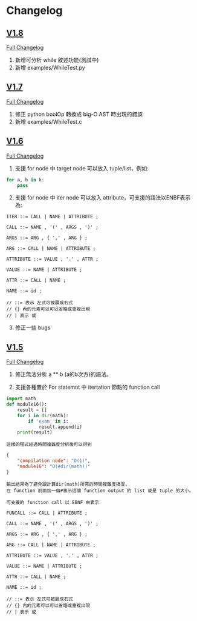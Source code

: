 # Changelog
## [V1.8](https://github.com/ncu-psl/DYSTA/releases/tag/v1.8)
[Full Changelog](https://github.com/ncu-psl/DYSTA/compare/ncu-psl:v1.7...v1.8)
1. 新增可分析 while 敘述功能(測試中)
2. 新增 examples/WhileTest.py

## [V1.7](https://github.com/ncu-psl/DYSTA/releases/tag/v1.7)
[Full Changelog](https://github.com/ncu-psl/DYSTA/compare/ncu-psl:v1.6...v1.7)
1. 修正 python boolOp 轉換成 big-O AST 時出現的錯誤
2. 新增 examples/WhileTest.c

## [V1.6](https://github.com/ncu-psl/DYSTA/releases/tag/v1.6)
[Full Changelog](https://github.com/ncu-psl/DYSTA/compare/ncu-psl:v1.5...v1.6)
1. 支援 for node 中 target node 可以放入 tuple/list，例如:
```python
for a, b in k:
    pass
```

2. 支援 for node 中 iter node 可以放入 attribute，可支援的語法以ENBF表示為:
```
ITER ::= CALL | NAME | ATTRIBUTE ;

CALL ::= NAME , '(' , ARGS , ')' ;

ARGS ::= ARG , { ',' , ARG } ;

ARG ::= CALL | NAME | ATTRIBUTE ;

ATTRIBUTE ::= VALUE , '.' , ATTR ;

VALUE ::= NAME | ATTRIBUTE ;

ATTR ::= CALL | NAME ;

NAME ::= id ;

// ::= 表示 左式可被展成右式
// {} 內的元素可以可以省略或重複出現
// | 表示 或
```

3. 修正一些 bugs

## [V1.5](https://github.com/ncu-psl/DYSTA/releases/tag/v1.5)
[Full Changelog](https://github.com/ncu-psl/DYSTA/compare/ncu-psl:v1.4...v1.5)
1. 修正無法分析 a ** b (a的b次方)的語法。

2. 支援各種置於 For statemnt 中 itertation 節點的 function call
```py
import math
def module16():
    result = []
    for i in dir(math):
        if 'exam' in i:
            result.append(i)
    print(result)
```
    這樣的程式經過時間複雜度分析後可以得到
```json
{
    "compilation node": "O(1)",
    "module16": "O(#dir(math))"
}
```
    輸出結果為了避免跟計算dir(math)所需的時間複雜度搞混，
    在 function 前面加一個#表示這個 function output 的 list 或是 tuple 的大小。

    可支援的 function call 以 EBNF 來表示
```
FUNCALL ::= CALL | ATTRIBUTE ;

CALL ::= NAME , '(' , ARGS , ')' ;

ARGS ::= ARG , { ',' , ARG } ;

ARG ::= CALL | NAME | ATTRIBUTE ;

ATTRIBUTE ::= VALUE , '.' , ATTR ;

VALUE ::= NAME | ATTRIBUTE ;

ATTR ::= CALL | NAME ;

NAME ::= id ;

// ::= 表示 左式可被展成右式
// {} 內的元素可以可以省略或重複出現
// | 表示 或
```